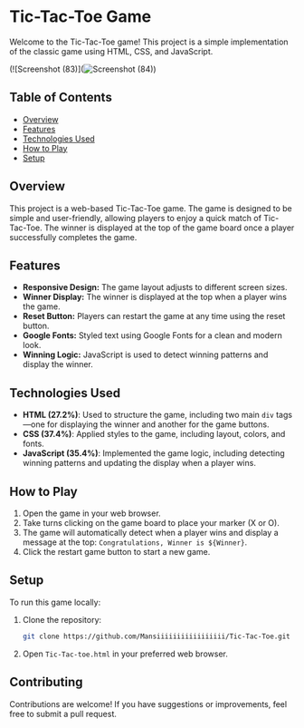 # Tic-Tac-Toe Game

Welcome to the Tic-Tac-Toe game! This project is a simple implementation of the classic game using HTML, CSS, and JavaScript.

(![Screenshot (83)](![Screenshot (84)](https://github.com/user-attachments/assets/d5740c40-a640-4c43-b43b-af50d1e4ea69))

## Table of Contents

- [Overview](https://github.com/Mansiiiiiiiiiiiiiiiii/Tic-Tac-Toe/new/main?filename=README.md)
- [Features](https://github.com/Mansiiiiiiiiiiiiiiiii/Tic-Tac-Toe/new/main?filename=README.md)
- [Technologies Used](https://github.com/Mansiiiiiiiiiiiiiiiii/Tic-Tac-Toe/new/main?filename=README.md)
- [How to Play](https://github.com/Mansiiiiiiiiiiiiiiiii/Tic-Tac-Toe/new/main?filename=README.md)
- [Setup](https://github.com/Mansiiiiiiiiiiiiiiiii/Tic-Tac-Toe/new/main?filename=README.md)

## Overview

This project is a web-based Tic-Tac-Toe game. The game is designed to be simple and user-friendly, allowing players to enjoy a quick match of Tic-Tac-Toe. The winner is displayed at the top of the game board once a player successfully completes the game.

## Features

- **Responsive Design:** The game layout adjusts to different screen sizes.
- **Winner Display:** The winner is displayed at the top when a player wins the game.
- **Reset Button:** Players can restart the game at any time using the reset button.
- **Google Fonts:** Styled text using Google Fonts for a clean and modern look.
- **Winning Logic:** JavaScript is used to detect winning patterns and display the winner.

## Technologies Used

- **HTML (27.2%)**: Used to structure the game, including two main `div` tags—one for displaying the winner and another for the game buttons.
- **CSS (37.4%)**: Applied styles to the game, including layout, colors, and fonts.
- **JavaScript (35.4%)**: Implemented the game logic, including detecting winning patterns and updating the display when a player wins.

## How to Play

1. Open the game in your web browser.
2. Take turns clicking on the game board to place your marker (X or O).
3. The game will automatically detect when a player wins and display a message at the top: `Congratulations, Winner is ${Winner}`.
4. Click the restart game button to start a new game.

## Setup

To run this game locally:

1. Clone the repository:
    ```bash
    git clone https://github.com/Mansiiiiiiiiiiiiiiiii/Tic-Tac-Toe.git
    ```
2. Open `Tic-Tac-toe.html` in your preferred web browser.

## Contributing

Contributions are welcome! If you have suggestions or improvements, feel free to submit a pull request.
